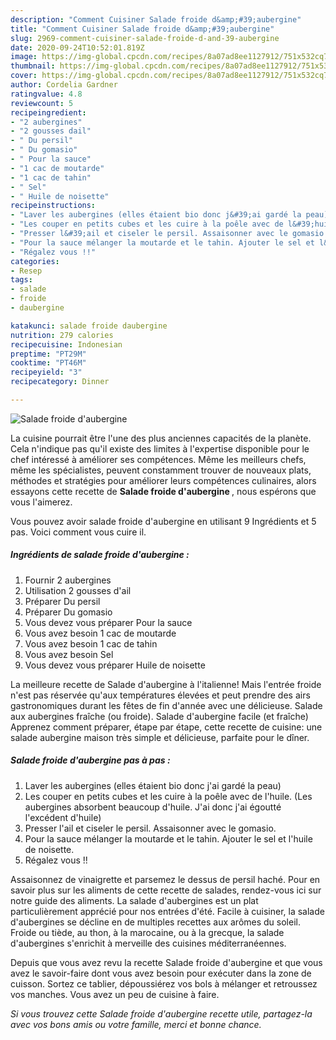 ```yaml
---
description: "Comment Cuisiner Salade froide d&amp;#39;aubergine"
title: "Comment Cuisiner Salade froide d&amp;#39;aubergine"
slug: 2969-comment-cuisiner-salade-froide-d-and-39-aubergine
date: 2020-09-24T10:52:01.819Z
image: https://img-global.cpcdn.com/recipes/8a07ad8ee1127912/751x532cq70/salade-froide-daubergine-photo-principale-de-la-recette.jpg
thumbnail: https://img-global.cpcdn.com/recipes/8a07ad8ee1127912/751x532cq70/salade-froide-daubergine-photo-principale-de-la-recette.jpg
cover: https://img-global.cpcdn.com/recipes/8a07ad8ee1127912/751x532cq70/salade-froide-daubergine-photo-principale-de-la-recette.jpg
author: Cordelia Gardner
ratingvalue: 4.8
reviewcount: 5
recipeingredient:
- "2 aubergines"
- "2 gousses dail"
- " Du persil"
- " Du gomasio"
- " Pour la sauce"
- "1 cac de moutarde"
- "1 cac de tahin"
- " Sel"
- " Huile de noisette"
recipeinstructions:
- "Laver les aubergines (elles étaient bio donc j&#39;ai gardé la peau)"
- "Les couper en petits cubes et les cuire à la poêle avec de l&#39;huile. (Les aubergines absorbent beaucoup d&#39;huile. J&#39;ai donc j&#39;ai égoutté l&#39;excédent d&#39;huile)"
- "Presser l&#39;ail et ciseler le persil. Assaisonner avec le gomasio."
- "Pour la sauce mélanger la moutarde et le tahin. Ajouter le sel et l&#39;huile de noisette."
- "Régalez vous !!"
categories:
- Resep
tags:
- salade
- froide
- daubergine

katakunci: salade froide daubergine 
nutrition: 279 calories
recipecuisine: Indonesian
preptime: "PT29M"
cooktime: "PT46M"
recipeyield: "3"
recipecategory: Dinner

---
```



![Salade froide d&#39;aubergine](https://img-global.cpcdn.com/recipes/8a07ad8ee1127912/751x532cq70/salade-froide-daubergine-photo-principale-de-la-recette.jpg)

La cuisine pourrait être l'une des plus anciennes capacités de la planète. Cela n'indique pas qu'il existe des limites à l'expertise disponible pour le chef intéressé à améliorer ses compétences. Même les meilleurs chefs, même les spécialistes, peuvent constamment trouver de nouveaux plats, méthodes et stratégies pour améliorer leurs compétences culinaires, alors essayons cette recette de <strong> Salade froide d&#39;aubergine </strong>, nous espérons que vous l'aimerez.

<!--inarticleads1-->

Vous pouvez avoir salade froide d&#39;aubergine en utilisant 9 Ingrédients et 5 pas. Voici comment vous cuire il.

##### Ingrédients de salade froide d&#39;aubergine :

1. Fournir 2 aubergines
1. Utilisation 2 gousses d&#39;ail
1. Préparer  Du persil
1. Préparer  Du gomasio
1. Vous devez vous préparer  Pour la sauce
1. Vous avez besoin 1 cac de moutarde
1. Vous avez besoin 1 cac de tahin
1. Vous avez besoin  Sel
1. Vous devez vous préparer  Huile de noisette


La meilleure recette de Salade d&#39;aubergine à l&#39;italienne! Mais l&#39;entrée froide n&#39;est pas réservée qu&#39;aux températures élevées et peut prendre des airs gastronomiques durant les fêtes de fin d&#39;année avec une délicieuse. Salade aux aubergines fraîche (ou froide). Salade d&#39;aubergine facile (et fraîche) Apprenez comment préparer, étape par étape, cette recette de cuisine: une salade aubergine maison très simple et délicieuse, parfaite pour le dîner. 

<!--inarticleads2-->

##### Salade froide d&#39;aubergine pas à pas :

1. Laver les aubergines (elles étaient bio donc j&#39;ai gardé la peau)
1. Les couper en petits cubes et les cuire à la poêle avec de l&#39;huile. (Les aubergines absorbent beaucoup d&#39;huile. J&#39;ai donc j&#39;ai égoutté l&#39;excédent d&#39;huile)
1. Presser l&#39;ail et ciseler le persil. Assaisonner avec le gomasio.
1. Pour la sauce mélanger la moutarde et le tahin. Ajouter le sel et l&#39;huile de noisette.
1. Régalez vous !!


Assaisonnez de vinaigrette et parsemez le dessus de persil haché. Pour en savoir plus sur les aliments de cette recette de salades, rendez-vous ici sur notre guide des aliments. La salade d&#39;aubergines est un plat particulièrement apprécié pour nos entrées d&#39;été. Facile à cuisiner, la salade d&#39;aubergines se décline en de multiples recettes aux arômes du soleil. Froide ou tiède, au thon, à la marocaine, ou à la grecque, la salade d&#39;aubergines s&#39;enrichit à merveille des cuisines méditerranéennes. 

<!--inarticleads1-->

<p>
Depuis que vous avez revu la recette Salade froide d&#39;aubergine et que vous avez le savoir-faire dont vous avez besoin pour exécuter dans la zone de cuisson. Sortez ce tablier, dépoussiérez vos bols à mélanger et retroussez vos manches. Vous avez un peu de cuisine à faire.
</p>

<p>
<i>Si vous trouvez cette Salade froide d&#39;aubergine recette utile, partagez-la avec vos bons amis ou votre famille, merci et bonne chance.</i>
</p>
